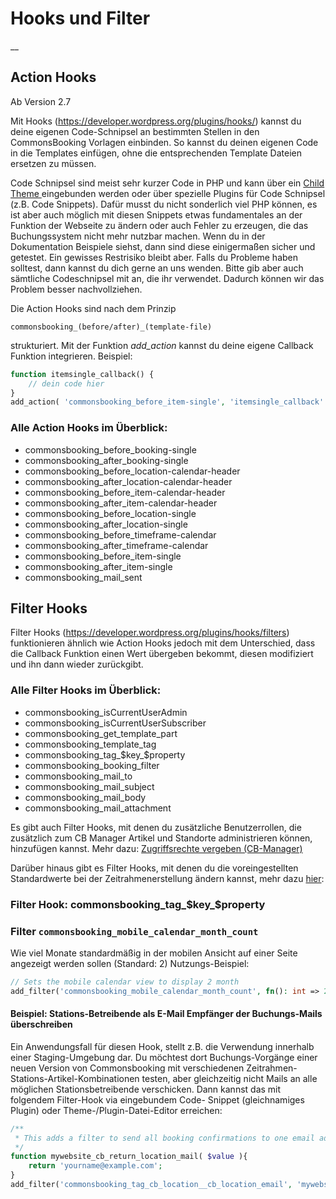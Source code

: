 #  Hooks und Filter

__

##  Action Hooks

Ab Version 2.7

Mit Hooks (https://developer.wordpress.org/plugins/hooks/) kannst du deine eigenen
Code-Schnipsel an bestimmten Stellen in den CommonsBooking Vorlagen einbinden.
So kannst du deinen eigenen Code in die Templates einfügen, ohne die
entsprechenden Template Dateien ersetzen zu müssen.

Code Schnipsel sind meist sehr kurzer Code in PHP und kann über ein [ Child
Theme ](https://developer.wordpress.org/themes/advanced-topics/child-themes)
eingebunden werden oder über spezielle Plugins für Code Schnipsel (z.B. Code
Snippets). Dafür musst du nicht sonderlich viel PHP können, es ist aber auch
möglich mit diesen Snippets etwas fundamentales an der Funktion der Webseite
zu ändern oder auch Fehler zu erzeugen, die das Buchungssystem nicht mehr
nutzbar machen. Wenn du in der Dokumentation Beispiele siehst, dann sind diese
einigermaßen sicher und getestet. Ein gewisses Restrisiko bleibt aber. Falls
du Probleme haben solltest, dann kannst du dich gerne an uns wenden. Bitte gib
aber auch sämtliche Codeschnipsel mit an, die ihr verwendet. Dadurch können
wir das Problem besser nachvollziehen.

Die Action Hooks sind nach dem Prinzip

`commonsbooking_(before/after)_(template-file)`

strukturiert. Mit der Funktion _add_action_ kannst du deine eigene Callback
Funktion integrieren. Beispiel:


```php
function itemsingle_callback() {
    // dein code hier
}
add_action( 'commonsbooking_before_item-single', 'itemsingle_callback' );
```

###  Alle Action Hooks im Überblick:

  * commonsbooking_before_booking-single
  * commonsbooking_after_booking-single
  * commonsbooking_before_location-calendar-header
  * commonsbooking_after_location-calendar-header
  * commonsbooking_before_item-calendar-header
  * commonsbooking_after_item-calendar-header
  * commonsbooking_before_location-single
  * commonsbooking_after_location-single
  * commonsbooking_before_timeframe-calendar
  * commonsbooking_after_timeframe-calendar
  * commonsbooking_before_item-single
  * commonsbooking_after_item-single
  * commonsbooking_mail_sent

##  Filter Hooks

Filter Hooks (https://developer.wordpress.org/plugins/hooks/filters) funktionieren
ähnlich wie Action Hooks jedoch mit dem Unterschied, dass die Callback
Funktion einen Wert übergeben bekommt, diesen modifiziert und ihn dann wieder
zurückgibt.

###  Alle Filter Hooks im Überblick:

  * commonsbooking_isCurrentUserAdmin
  * commonsbooking_isCurrentUserSubscriber
  * commonsbooking_get_template_part
  * commonsbooking_template_tag
  * commonsbooking_tag_$key_$property
  * commonsbooking_booking_filter
  * commonsbooking_mail_to
  * commonsbooking_mail_subject
  * commonsbooking_mail_body
  * commonsbooking_mail_attachment

Es gibt auch Filter Hooks, mit denen du zusätzliche Benutzerrollen, die
zusätzlich zum CB Manager Artikel und Standorte administrieren können,
hinzufügen kannst.
Mehr dazu: [Zugriffsrechte vergeben (CB-Manager)](/dokumentation/grundlagen/rechte-des-commonsbooking-manager#andere-rollen-einem-artikel-standort-zuweisen-ab-2-8-2)

Darüber hinaus gibt es Filter Hooks, mit denen du die voreingestellten
Standardwerte bei der Zeitrahmenerstellung ändern kannst, mehr dazu [hier](/dokumentation/erweiterte-funktionalitaet/standardwerte-fuer-zeitrahmenerstellung-aendern):
###  Filter Hook: commonsbooking_tag_$key_$property

### Filter `commonsbooking_mobile_calendar_month_count`

Wie viel Monate standardmäßig in der mobilen Ansicht auf einer Seite angezeigt werden sollen (Standard: 2)
Nutzungs-Beispiel:

```php
// Sets the mobile calendar view to display 2 month
add_filter('commonsbooking_mobile_calendar_month_count', fn(): int => 2);
```

####  Beispiel: Stations-Betreibende als E-Mail Empfänger der Buchungs-Mails überschreiben

Ein Anwendungsfall für diesen Hook, stellt z.B. die Verwendung innerhalb einer
Staging-Umgebung dar. Du möchtest dort Buchungs-Vorgänge einer neuen Version
von Commonsbooking mit verschiedenen Zeitrahmen-Stations-Artikel-Kombinationen
testen, aber gleichzeitig nicht Mails an alle möglichen Stationsbetreibende
verschicken. Dann kannst das mit folgendem Filter-Hook via eingebundem Code-
Snippet (gleichnamiges Plugin) oder Theme-/Plugin-Datei-Editor erreichen:


```php
/**
 * This adds a filter to send all booking confirmations to one email adress.
 */
function mywebsite_cb_return_location_mail( $value ){
    return 'yourname@example.com';
}
add_filter('commonsbooking_tag_cb_location__cb_location_email', 'mywebsite_cb_return_location_mail' );
```
